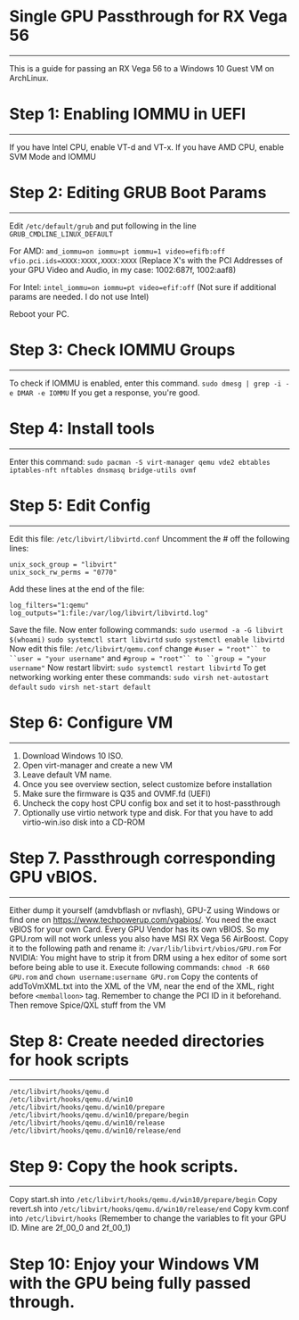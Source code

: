 # Single GPU Passthrough for RX Vega 56
***
This is a guide for passing an RX Vega 56 to a Windows 10 Guest VM on ArchLinux.

# Step 1: Enabling IOMMU in UEFI
***
If you have Intel CPU, enable VT-d and VT-x.
If you have AMD CPU, enable SVM Mode and IOMMU

# Step 2: Editing GRUB Boot Params
***
Edit `/etc/default/grub` and put following in the line `GRUB_CMDLINE_LINUX_DEFAULT`

For AMD:
``amd_iommu=on iommu=pt iommu=1 video=efifb:off vfio.pci.ids=XXXX:XXXX,XXXX:XXXX`` 
(Replace X's with the PCI Addresses of your GPU Video and Audio, in my case: 1002:687f, 1002:aaf8)

For Intel:
`intel_iommu=on iommu=pt video=efif:off` (Not sure if additional params are needed. I do not use Intel)

Reboot your PC.

# Step 3: Check IOMMU Groups
***
To check if IOMMU is enabled, enter this command.
``sudo dmesg | grep -i -e DMAR -e IOMMU``
If you get a response, you're good.

# Step 4: Install tools
***
Enter this command:
``sudo pacman -S virt-manager qemu vde2 ebtables iptables-nft nftables dnsmasq bridge-utils ovmf``

# Step 5: Edit Config
***
Edit this file: `/etc/libvirt/libvirtd.conf`
Uncomment the # off the following lines:
```
unix_sock_group = "libvirt"
unix_sock_rw_perms = "0770"
```
Add these lines at the end of the file:
```
log_filters="1:qemu"
log_outputs="1:file:/var/log/libvirt/libvirtd.log"
```
Save the file. 
Now enter following commands:
``sudo usermod -a -G libvirt $(whoami)``
``sudo systemctl start libvirtd``
``sudo systemctl enable libvirtd``
Now edit this file: `/etc/libvirt/qemu.conf`
change `#user = "root"`` to ``user = "your username"`
and `#group = "root"`` to ``group = "your username"`
Now restart libvirt:
``sudo systemctl restart libvirtd``
To get networking working enter these commands:
``sudo virsh net-autostart default``
``sudo virsh net-start default``

# Step 6: Configure VM
***
1. Download Windows 10 ISO.
2. Open virt-manager and create a new VM
3. Leave default VM name.
4. Once you see overview section, select customize before installation
5. Make sure the firmware is Q35 and OVMF.fd (UEFI)
6. Uncheck the copy host CPU config box and set it to host-passthrough
7. Optionally use virtio network type and disk. For that you have to add virtio-win.iso disk into a CD-ROM

# Step 7. Passthrough corresponding GPU vBIOS.
***
Either dump it yourself (amdvbflash or nvflash), GPU-Z using Windows or find one on https://www.techpowerup.com/vgabios/. You need the exact vBIOS for your own Card. Every GPU Vendor has its own vBIOS. So my GPU.rom will not work unless you also have MSI RX Vega 56 AirBoost. 
Copy it to the following path and rename it: `/var/lib/libvirt/vbios/GPU.rom`
For NVIDIA: You might have to strip it from DRM using a hex editor of some sort before being able to use it.
Execute following commands:
`chmod -R 660 GPU.rom` and `chown username:username GPU.rom`
Copy the contents of addToVmXML.txt into the XML of the VM, near the end of the XML, right before `<memballoon>` tag. Remember to change the PCI ID in it beforehand.
Then remove Spice/QXL stuff from the VM

# Step 8: Create needed directories for hook scripts
***
```
/etc/libvirt/hooks/qemu.d
/etc/libvirt/hooks/qemu.d/win10
/etc/libvirt/hooks/qemu.d/win10/prepare
/etc/libvirt/hooks/qemu.d/win10/prepare/begin
/etc/libvirt/hooks/qemu.d/win10/release
/etc/libvirt/hooks/qemu.d/win10/release/end
```

# Step 9: Copy the hook scripts.
***
Copy start.sh into `/etc/libvirt/hooks/qemu.d/win10/prepare/begin`
Copy revert.sh into `/etc/libvirt/hooks/qemu.d/win10/release/end`
Copy kvm.conf into `/etc/libvirt/hooks` (Remember to change the variables to fit your GPU ID. Mine are 2f_00_0 and 2f_00_1)

# Step 10: Enjoy your Windows VM with the GPU being fully passed through.
